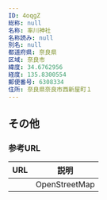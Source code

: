 ```yaml
---
ID: 4oqgZ
総称: null
名称: 率川神社
名称読み: null
別名: null
都道府県: 奈良県
区域: 奈良市
緯度: 34.6762956
経度: 135.8300554
郵便番号: 6308334
住所: 奈良県奈良市西新屋町１
---
```


## その他

### 参考URL

| URL | 説明          |
| --- | ------------- |
|     | OpenStreetMap |
